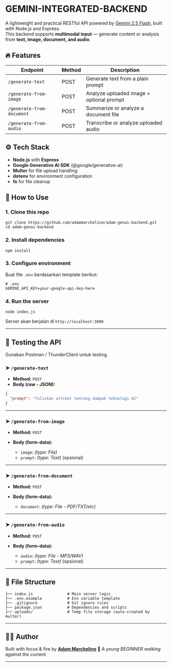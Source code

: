# GEMINI-INTEGRATED-BACKEND

A lightweight and practical RESTful API powered by [Gemini 2.5 Flash](https://ai.google.dev/gemini-api/docs/models/gemini), built with Node.js and Express.  
This backend supports **multimodal input** — generate content or analysis from **text, image, document, and audio**.

## 🔥 Features

| Endpoint                  | Method | Description                              |
|--------------------------|--------|------------------------------------------|
| `/generate-text`         | POST   | Generate text from a plain prompt        |
| `/generate-from-image`   | POST   | Analyze uploaded image + optional prompt |
| `/generate-from-document`| POST   | Summarize or analyze a document file     |
| `/generate-from-audio`   | POST   | Transcribe or analyze uploaded audio     |

## ⚙️ Tech Stack

- **Node.js** with **Express**
- **Google Generative AI SDK** (@google/generative-ai)
- **Multer** for file upload handling
- **dotenv** for environment configuration
- **fs** for file cleanup

## 🧪 How to Use

### 1. Clone this repo

```
git clone https://github.com/adammarchelino/adam-genai-backend.git
cd adam-genai-backend
````

### 2. Install dependencies

```
npm install
```

### 3. Configure environment

Buat file `.env` berdasarkan template berikut:

```env
# .env
GEMINI_API_KEY=your-google-api-key-here
```

### 4. Run the server

```
node index.js
```

Server akan berjalan di `http://localhost:3000`

---

## 🔌 Testing the API

Gunakan Postman / ThunderClient untuk testing.

### ➤ `/generate-text`

* **Method:** `POST`
* **Body (raw - JSON):**

```json
{
  "prompt": "Tuliskan artikel tentang dampak teknologi AI"
}
```

---

### ➤ `/generate-from-image`

* **Method:** `POST`
* **Body (form-data):**

  * `image`: *(type: File)*
  * `prompt`: *(type: Text)* (opsional)

---

### ➤ `/generate-from-document`

* **Method:** `POST`
* **Body (form-data):**

  * `document`: *(type: File - PDF/TXT/etc)*

---

### ➤ `/generate-from-audio`

* **Method:** `POST`
* **Body (form-data):**

  * `audio`: *(type: File - MP3/WAV)*
  * `prompt`: *(type: Text)* (opsional)

---

## 📁 File Structure

```
├── index.js               # Main server logic
├── .env.example           # Env variable template
├── .gitignore             # Git ignore rules
├── package.json           # Dependencies and scripts
├── uploads/               # Temp file storage (auto-created by multer)
```

---

## 👨‍💻 Author

Built with focus & fire by
**[Adam Marchelino](https://github.com/adammarchelino)** 🚀
*A young BEGINNER walking against the current.*

---
